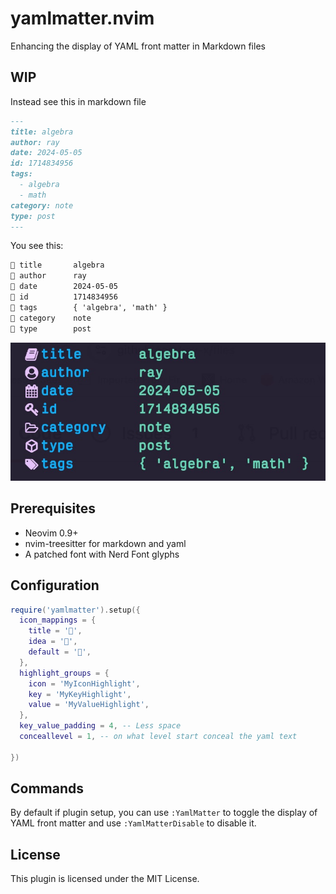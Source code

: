 # yamlmatter.nvim
Enhancing the display of YAML front matter in Markdown files

## WIP

Instead see this in markdown file

```markdown
---
title: algebra
author: ray
date: 2024-05-05
id: 1714834956
tags:
  - algebra
  - math
category: note
type: post
---
```

You see this:

```markdown
 title       algebra
 author      ray
 date        2024-05-05
 id          1714834956
 tags        { 'algebra', 'math' }
 category    note
 type        post
```

![image](https://github.com/ray-x/files/blob/master/img/others/frontmatter.jpg)

## Prerequisites

- Neovim 0.9+
- nvim-treesitter for markdown and yaml
- A patched font with Nerd Font glyphs

## Configuration

```lua
require('yamlmatter').setup({
  icon_mappings = {
    title = '',
    idea = '',
    default = '󰦨',
  },
  highlight_groups = {
    icon = 'MyIconHighlight',
    key = 'MyKeyHighlight',
    value = 'MyValueHighlight',
  },
  key_value_padding = 4, -- Less space
  conceallevel = 1, -- on what level start conceal the yaml text

})
```

## Commands

By default if plugin setup, you can use `:YamlMatter` to toggle the display of YAML front matter and use
`:YamlMatterDisable` to disable it.

## License

This plugin is licensed under the MIT License.

